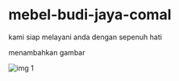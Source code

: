 # mebel-budi-jaya-comal
kami siap melayani anda dengan sepenuh hati

menambahkan gambar

![img 1](images/180x200x20cm.jpg) 
